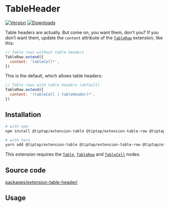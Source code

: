 # TableHeader
[![Version](https://img.shields.io/npm/v/@tiptap/extension-table-header.svg?label=version)](https://www.npmjs.com/package/@tiptap/extension-table-header)
[![Downloads](https://img.shields.io/npm/dm/@tiptap/extension-table-header.svg)](https://npmcharts.com/compare/@tiptap/extension-table-header?minimal=true)

Table headers are actually. But come on, you want them, don’t you? If you don’t want them, update the `content` attribute of the [`TableRow`](/api/nodes/table-row) extension, like this:

```js
// Table rows without table headers
TableRow.extend({
  content: 'tableCell*',
})
```

This is the default, which allows table headers:

```js
// Table rows with table headers (default)
TableRow.extend({
  content: '(tableCell | tableHeader)*',
})
```

## Installation
```bash
# with npm
npm install @tiptap/extension-table @tiptap/extension-table-row @tiptap/extension-table-header @tiptap/extension-table-cell

# with Yarn
yarn add @tiptap/extension-table @tiptap/extension-table-row @tiptap/extension-table-header @tiptap/extension-table-cell
```

This extension requires the [`Table`](/api/nodes/table), [`TableRow`](/api/nodes/table-row) and [`TableCell`](/api/nodes/table-cell) nodes.

## Source code
[packages/extension-table-header/](https://github.com/ueberdosis/tiptap/blob/main/packages/extension-table-header/)

## Usage
<demo name="Nodes/Table" />
